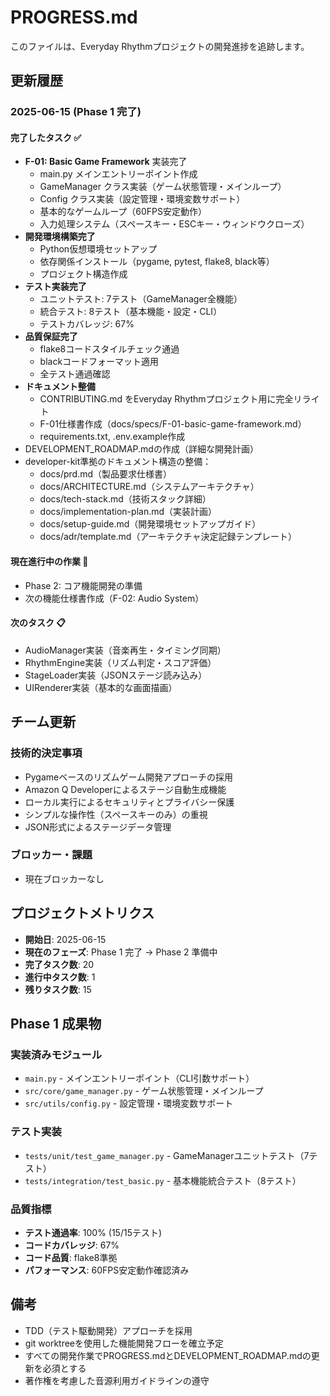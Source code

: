 # PROGRESS.md

このファイルは、Everyday Rhythmプロジェクトの開発進捗を追跡します。

## 更新履歴

### 2025-06-15 (Phase 1 完了)

#### 完了したタスク ✅
- **F-01: Basic Game Framework** 実装完了
  - main.py メインエントリーポイント作成
  - GameManager クラス実装（ゲーム状態管理・メインループ）
  - Config クラス実装（設定管理・環境変数サポート）
  - 基本的なゲームループ（60FPS安定動作）
  - 入力処理システム（スペースキー・ESCキー・ウィンドウクローズ）
- **開発環境構築完了**
  - Python仮想環境セットアップ
  - 依存関係インストール（pygame, pytest, flake8, black等）
  - プロジェクト構造作成
- **テスト実装完了**
  - ユニットテスト: 7テスト（GameManager全機能）
  - 統合テスト: 8テスト（基本機能・設定・CLI）
  - テストカバレッジ: 67%
- **品質保証完了**
  - flake8コードスタイルチェック通過
  - blackコードフォーマット適用
  - 全テスト通過確認
- **ドキュメント整備**
  - CONTRIBUTING.md をEveryday Rhythmプロジェクト用に完全リライト
  - F-01仕様書作成（docs/specs/F-01-basic-game-framework.md）
  - requirements.txt, .env.example作成
- DEVELOPMENT_ROADMAP.mdの作成（詳細な開発計画）
- developer-kit準拠のドキュメント構造の整備：
  - docs/prd.md（製品要求仕様書）
  - docs/ARCHITECTURE.md（システムアーキテクチャ）
  - docs/tech-stack.md（技術スタック詳細）
  - docs/implementation-plan.md（実装計画）
  - docs/setup-guide.md（開発環境セットアップガイド）
  - docs/adr/template.md（アーキテクチャ決定記録テンプレート）

#### 現在進行中の作業 🔄
- Phase 2: コア機能開発の準備
- 次の機能仕様書作成（F-02: Audio System）

#### 次のタスク 📋
- AudioManager実装（音楽再生・タイミング同期）
- RhythmEngine実装（リズム判定・スコア評価）
- StageLoader実装（JSONステージ読み込み）
- UIRenderer実装（基本的な画面描画）

## チーム更新

### 技術的決定事項
- Pygameベースのリズムゲーム開発アプローチの採用
- Amazon Q Developerによるステージ自動生成機能
- ローカル実行によるセキュリティとプライバシー保護
- シンプルな操作性（スペースキーのみ）の重視
- JSON形式によるステージデータ管理

### ブロッカー・課題
- 現在ブロッカーなし

## プロジェクトメトリクス

- **開始日**: 2025-06-15
- **現在のフェーズ**: Phase 1 完了 → Phase 2 準備中
- **完了タスク数**: 20
- **進行中タスク数**: 1
- **残りタスク数**: 15

## Phase 1 成果物

### 実装済みモジュール
- `main.py` - メインエントリーポイント（CLI引数サポート）
- `src/core/game_manager.py` - ゲーム状態管理・メインループ
- `src/utils/config.py` - 設定管理・環境変数サポート

### テスト実装
- `tests/unit/test_game_manager.py` - GameManagerユニットテスト（7テスト）
- `tests/integration/test_basic.py` - 基本機能統合テスト（8テスト）

### 品質指標
- **テスト通過率**: 100% (15/15テスト)
- **コードカバレッジ**: 67%
- **コード品質**: flake8準拠
- **パフォーマンス**: 60FPS安定動作確認済み

## 備考
- TDD（テスト駆動開発）アプローチを採用
- git worktreeを使用した機能開発フローを確立予定
- すべての開発作業でPROGRESS.mdとDEVELOPMENT_ROADMAP.mdの更新を必須とする
- 著作権を考慮した音源利用ガイドラインの遵守